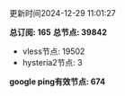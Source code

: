 更新时间2024-12-29 11:01:27

**总订阅: 165**
**总节点: 39842**
- vless节点: 19502
- hysteria2节点: 3

**google ping有效节点: 674**
